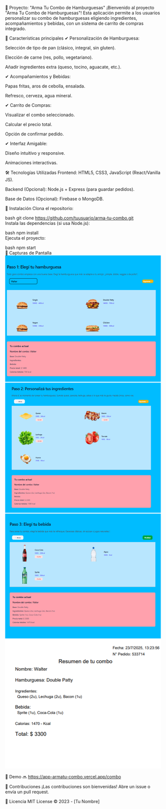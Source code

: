 🍔 Proyecto: "Arma Tu Combo de Hamburguesas"
¡Bienvenido al proyecto "Arma Tu Combo de Hamburguesas"! Esta aplicación permite a los usuarios personalizar su combo de hamburguesas eligiendo ingredientes, acompañamientos y bebidas, con un sistema de carrito de compras integrado.

🚀 Características principales
✔ Personalización de Hamburguesa:

Selección de tipo de pan (clásico, integral, sin gluten).

Elección de carne (res, pollo, vegetariano).

Añadir ingredientes extra (queso, tocino, aguacate, etc.).

✔ Acompañamientos y Bebidas:

Papas fritas, aros de cebolla, ensalada.

Refresco, cerveza, agua mineral.

✔ Carrito de Compras:

Visualizar el combo seleccionado.

Calcular el precio total.

Opción de confirmar pedido.

✔ Interfaz Amigable:

Diseño intuitivo y responsive.

Animaciones interactivas.

🛠 Tecnologías Utilizadas
Frontend: HTML5, CSS3, JavaScript (React/Vanilla JS).

Backend (Opcional): Node.js + Express (para guardar pedidos).

Base de Datos (Opcional): Firebase o MongoDB.

📌 Instalación
Clona el repositorio:

bash
git clone https://github.com/tuusuario/arma-tu-combo.git  
Instala las dependencias (si usa Node.js):

bash
npm install  
Ejecuta el proyecto:

bash
npm start  
📸 Capturas de Pantalla
![alt text](image.png)
![alt text](image-1.png)
![alt text](image-2.png)
![alt text](image-3.png)

🔗 Demo
🔜 https://app-armatu-combo.vercel.app/combo

🤝 Contribuciones
¡Las contribuciones son bienvenidas! Abre un issue o envía un pull request.

📜 Licencia
MIT License © 2023 - [Tu Nombre]